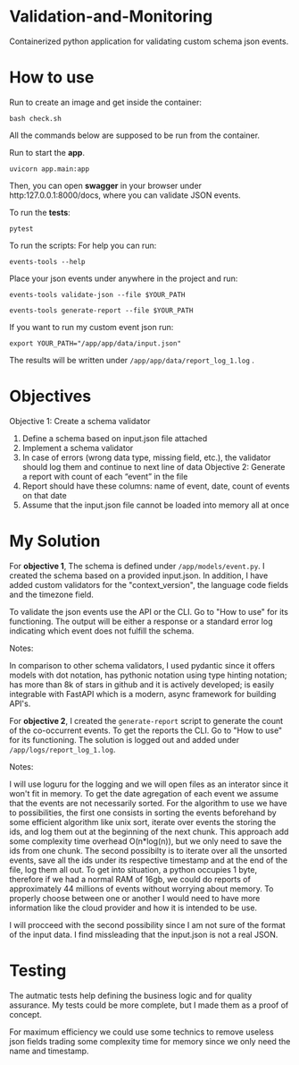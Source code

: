 # Validation-and-Monitoring
Containerized python application for validating custom schema json events.


# How to use
Run to create an image and get inside the container:
```
bash check.sh
```


All the commands below are supposed to be run from the container.

Run to start the **app**.
```
uvicorn app.main:app
```

Then, you can open **swagger** in your browser under http:127.0.0.1:8000/docs, 
where you can validate JSON events.


To run the **tests**: 

```
pytest
```

To run the scripts:
For help you can run:

```
events-tools --help 
```


Place your json events under anywhere in the project and run:

```
events-tools validate-json --file $YOUR_PATH
```


```
events-tools generate-report --file $YOUR_PATH
```


If you want to run my custom event json run:

```
export YOUR_PATH="/app/app/data/input.json"
```

The results will be written under `/app/app/data/report_log_1.log` .



# Objectives
Objective 1: Create a schema validator
1. Define a schema based on input.json file attached
2. Implement a schema validator
3. In case of errors (wrong data type, missing field, etc.), the validator should log them and
continue to next line of data
Objective 2: Generate a report with count of each “event” in the file
1. Report should have these columns: name of event, date, count of events on that date
2. Assume that the input.json file cannot be loaded into memory all at once

# My Solution

For **objective 1**, The schema is defined under `/app/models/event.py`. I created the schema based on a provided input.json.
In addition, I have added custom validators for the "context_version", the language code fields and the timezone field.

To validate the json events use the API or the CLI. Go to "How to use" for its functioning. The output will be either
a response or a standard error log indicating which event does not fulfill the schema.

Notes:

In comparison to other schema validators, I used pydantic since it offers models with dot notation,
has pythonic notation using type hinting notation; has more than 8k of stars in github
and it is actively developed; is easily integrable with FastAPI which is a modern, async framework for building API's.



For **objective 2**, I created the `generate-report` script to generate the count of the co-occurrent events.
To get the reports the CLI. Go to "How to use" for its functioning.
The solution is logged out and added under `/app/logs/report_log_1.log`.

Notes:

I will use loguru for the logging and we will open files as an interator since it won't fit in memory.
To get the date agregation of each event we assume that the events are not necessarily sorted.
For the algorithm to use we have to possibilities, the first one consists in sorting the events beforehand by some efficient
algorithm like unix sort, iterate over events the storing the ids, and log them out at the beginning of the next chunk.
This approach add some complexity time overhead O(n*log(n)), but we only need to save the ids from one chunk.
The second possibilty is to iterate over all the unsorted events, save all the ids under its respective timestamp and
at the end of the file, log them all out. To get into situation, a python occupies 1 byte, therefore if we had a normal RAM of 16gb, we could
do reports of approximately 44 millions of events without worrying about memory. To properly choose between one or 
another I would need to have more information like the cloud provider and how it is intended to be use.

I will procceed with the second possibility since I am not sure of the format of the input data.
I find missleading that the input.json is not a real JSON.

# Testing
The autmatic tests help defining the business logic and for quality assurance. My tests could be more complete,
but I made them as a proof of concept.






For maximum efficiency we could use some technics to remove useless json fields trading some complexity time for
memory since we only need the name and timestamp.